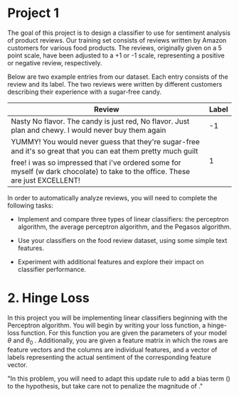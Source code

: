 # Project 1

The goal of this project is to design a classifier to use for sentiment analysis of product reviews. Our training set consists of reviews written by Amazon customers for various food products. The reviews, originally given on a 5 point scale, have been adjusted to a +1 or -1 scale, representing a positive or negative review, respectively. 

Below are two example entries from our dataset. Each entry consists of the review and its label. The two reviews were written by different customers describing their experience with a sugar-free candy.

| Review | Label |
| ------ | ----- |
| Nasty No flavor. The candy is just red, No flavor. Just plan and chewy. I would never buy them again | -1 |
| YUMMY! You would never guess that they're sugar-free and it's so great that you can eat them pretty much guilt free! i was so impressed that i've ordered some for myself (w dark chocolate) to take to the office. These are just EXCELLENT! | 1 |

In order to automatically analyze reviews, you will need to complete the following tasks:

* Implement and compare three types of linear classifiers: the perceptron algorithm, the average perceptron algorithm, and the Pegasos algorithm.

* Use your classifiers on the food review dataset, using some simple text features.

* Experiment with additional features and explore their impact on classifier performance.

# 2. Hinge Loss

In this project you will be implementing linear classifiers beginning with the Perceptron algorithm. You will begin by writing your loss function, a hinge-loss function. For this function you are given the parameters of your model $\theta$ and $\theta_0$ . Additionally, you are given a feature matrix in which the rows are feature vectors and the columns are individual features, and a vector of labels representing the actual sentiment of the corresponding feature vector.





"In this problem, you will need to adapt this update rule to add a bias term () to the hypothesis, but take care not to penalize the magnitude of ."